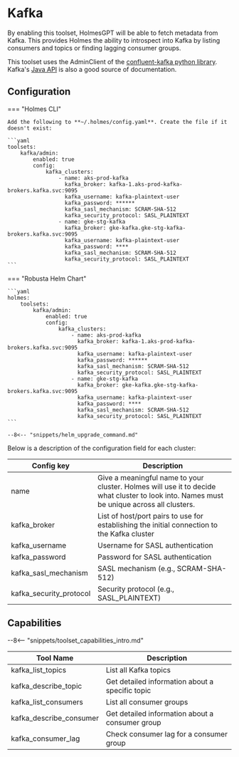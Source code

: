 # Kafka

By enabling this toolset, HolmesGPT will be able to fetch metadata from Kafka. This provides Holmes the ability to introspect into Kafka by listing consumers and topics or finding lagging consumer groups.

This toolset uses the AdminClient of the [confluent-kafka python library](https://docs.confluent.io/platform/current/clients/confluent-kafka-python/html/index.html#pythonclient-adminclient). Kafka's [Java API](https://docs.confluent.io/platform/current/installation/configuration/admin-configs.html) is also a good source of documentation.

## Configuration

=== "Holmes CLI"

    Add the following to **~/.holmes/config.yaml**. Create the file if it doesn't exist:

    ```yaml
    toolsets:
        kafka/admin:
            enabled: true
            config:
                kafka_clusters:
                    - name: aks-prod-kafka
                      kafka_broker: kafka-1.aks-prod-kafka-brokers.kafka.svc:9095
                      kafka_username: kafka-plaintext-user
                      kafka_password: ******
                      kafka_sasl_mechanism: SCRAM-SHA-512
                      kafka_security_protocol: SASL_PLAINTEXT
                    - name: gke-stg-kafka
                      kafka_broker: gke-kafka.gke-stg-kafka-brokers.kafka.svc:9095
                      kafka_username: kafka-plaintext-user
                      kafka_password: ****
                      kafka_sasl_mechanism: SCRAM-SHA-512
                      kafka_security_protocol: SASL_PLAINTEXT
    ```

=== "Robusta Helm Chart"

    ```yaml
    holmes:
        toolsets:
            kafka/admin:
                enabled: true
                config:
                    kafka_clusters:
                        - name: aks-prod-kafka
                          kafka_broker: kafka-1.aks-prod-kafka-brokers.kafka.svc:9095
                          kafka_username: kafka-plaintext-user
                          kafka_password: ******
                          kafka_sasl_mechanism: SCRAM-SHA-512
                          kafka_security_protocol: SASL_PLAINTEXT
                        - name: gke-stg-kafka
                          kafka_broker: gke-kafka.gke-stg-kafka-brokers.kafka.svc:9095
                          kafka_username: kafka-plaintext-user
                          kafka_password: ****
                          kafka_sasl_mechanism: SCRAM-SHA-512
                          kafka_security_protocol: SASL_PLAINTEXT
    ```

    --8<-- "snippets/helm_upgrade_command.md"

Below is a description of the configuration field for each cluster:

| Config key | Description |
|------------|-------------|
| name | Give a meaningful name to your cluster. Holmes will use it to decide what cluster to look into. Names must be unique across all clusters. |
| kafka_broker | List of host/port pairs to use for establishing the initial connection to the Kafka cluster |
| kafka_username | Username for SASL authentication |
| kafka_password | Password for SASL authentication |
| kafka_sasl_mechanism | SASL mechanism (e.g., SCRAM-SHA-512) |
| kafka_security_protocol | Security protocol (e.g., SASL_PLAINTEXT) |

## Capabilities

--8<-- "snippets/toolset_capabilities_intro.md"

| Tool Name | Description |
|-----------|-------------|
| kafka_list_topics | List all Kafka topics |
| kafka_describe_topic | Get detailed information about a specific topic |
| kafka_list_consumers | List all consumer groups |
| kafka_describe_consumer | Get detailed information about a consumer group |
| kafka_consumer_lag | Check consumer lag for a consumer group |
